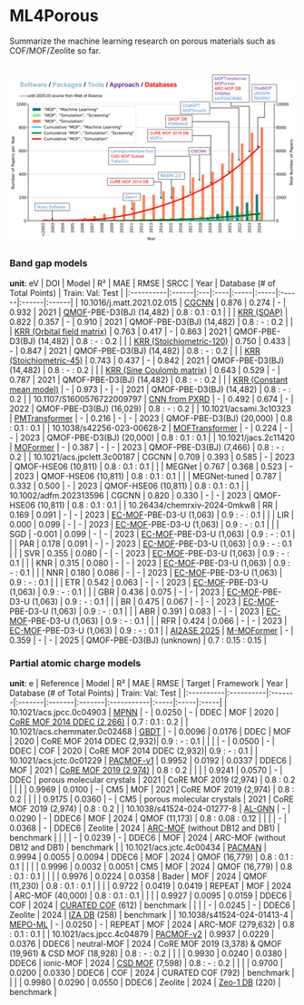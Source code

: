 # ML4Porous
Summarize the machine learning research on porous materials such as COF/MOF/Zeolite so far.<br><br>                                                                
![Reported database, software and tools](/figs/years.png "years")                   
                                                 
                                      
### Band gap models
**unit**: eV
| DOI | Model | R² | MAE | RMSE | SRCC | Year | Database (# of Total Points) | Train: Val: Test |
|:----------|:------|:---|:----|:-----|:-----|:------|:------|:------|
| 10.1016/j.matt.2021.02.015   | [CGCNN](https://github.com/Andrew-S-Rosen/QMOF/tree/main/machine_learning/cgcnn) | 0.876 | 0.274 | - | 0.932 | 2021 | [QMOF](https://github.com/Andrew-S-Rosen/QMOF)-PBE-D3(BJ) (14,482) | 0.8 : 0.1 : 0.1 |
| | [KRR (SOAP)](https://github.com/Andrew-S-Rosen/QMOF/tree/main/machine_learning/soap_kernel) | 0.822 | 0.357 | - | 0.910 | 2021 | QMOF-PBE-D3(BJ) (14,482) | 0.8 : - : 0.2 |
| | [KRR (Orbital field matrix)](https://github.com/Andrew-S-Rosen/QMOF/tree/main/machine_learning/orbital_field_matrix) | 0.763 | 0.417 | - | 0.863 | 2021 | QMOF-PBE-D3(BJ) (14,482) | 0.8 : - : 0.2 |
| | [KRR (Stoichiometric-120)](https://github.com/Andrew-S-Rosen/QMOF/tree/main/machine_learning/meredig_stoichiometric_120) | 0.750 | 0.433 | - | 0.847 | 2021 | QMOF-PBE-D3(BJ) (14,482) | 0.8 : - : 0.2 |
| | [KRR (Stoichiometric-45)](https://github.com/Andrew-S-Rosen/QMOF/tree/main/machine_learning/he_stoichiometric_45) | 0.743 | 0.437 | - | 0.842 | 2021 | QMOF-PBE-D3(BJ) (14,482) | 0.8 : - : 0.2 |
| | [KRR (Sine Coulomb matrix)](https://github.com/Andrew-S-Rosen/QMOF/tree/main/machine_learning/sine_matrix) | 0.643 | 0.529 | - | 0.787 | 2021 | QMOF-PBE-D3(BJ) (14,482) | 0.8 : - : 0.2 |
| | [KRR (Constant mean model)](https://github.com/Andrew-S-Rosen/QMOF/tree/main/machine_learning) | - | 0.973 | - | - | 2021 | QMOF-PBE-D3(BJ) (14,482) | 0.8 : - : 0.2 |
| 10.1107/S1600576722009797    | [CNN from PXRD](https://github.com/gomezperalta/band-gap_pxrd/) | - | 0.492 | 0.674 | - | 2022 | QMOF-PBE-D3(BJ) (16,029) | 0.8 : - : 0.2 |
| 10.1021/acsami.3c10323       | [PMTransformer](https://github.com/hspark1212/MOFTransformer)  | - | 0.216 | - | - | 2023 | QMOF-PBE-D3(BJ) (20,000) | 0.8 : 0.1 : 0.1 |
| 10.1038/s42256-023-00628-2   | [MOFTransformer](https://github.com/hspark1212/MOFTransformer) | - | 0.224 | - | - | 2023 | QMOF-PBE-D3(BJ) (20,000) | 0.8 : 0.1 : 0.1 |
| 10.1021/jacs.2c11420         | [MOFormer](https://github.com/zcao0420/MOFormer) | - | 0.387 | - | - | 2023 | QMOF-PBE-D3(BJ) (7,466) | 0.8 : - : 0.2 |
| 10.1021/acs.jpclett.3c00187  | CGCNN | 0.709 | 0.393 | 0.585 | - | 2023 | QMOF-HSE06 (10,811) | 0.8 : 0.1 : 0.1 |
| | MEGNet | 0.767 | 0.368 | 0.523 | - |  2023 | QMOF-HSE06 (10,811) | 0.8 : 0.1 : 0.1 |
| | MEGNet-tuned | 0.787 | 0.332 | 0.500 | - |  2023 | QMOF-HSE06 (10,811) | 0.8 : 0.1 : 0.1 |
| 10.1002/adfm.202313596       | CGCNN | 0.820 | 0.330 | - | - | 2023 | QMOF-HSE06 (10,811) | 0.8 : 0.1 : 0.1 |
| 10.26434/chemrxiv-2024-0mkw8 | RR | 0.169 | 0.091 | - | - | 2023 | [EC-MOF](https://ec-mof.njit.edu/)-PBE-D3-U (1,063) | 0.9 : - : 0.1 |
| | LIR | 0.000 | 0.099 | - | - | 2023 | [EC-MOF](https://ec-mof.njit.edu/)-PBE-D3-U (1,063) | 0.9 : - : 0.1 |
| | SGD | -0.001 | 0.099 | - | - | 2023 | [EC-MOF](https://ec-mof.njit.edu/)-PBE-D3-U (1,063) | 0.9 : - : 0.1 |
| | PAR | 0.178 | 0.091 | - | - | 2023 | [EC-MOF](https://ec-mof.njit.edu/)-PBE-D3-U (1,063) | 0.9 : - : 0.1 |
| | SVR | 0.355 | 0.080 | - | - | 2023 | [EC-MOF](https://ec-mof.njit.edu/)-PBE-D3-U (1,063) | 0.9 : - : 0.1 |
| | KNR | 0.315 | 0.080 | - | - | 2023 | [EC-MOF](https://ec-mof.njit.edu/)-PBE-D3-U (1,063) | 0.9 : - : 0.1 |
| | NNR | 0.180 | 0.086 | - | - | 2023 | [EC-MOF](https://ec-mof.njit.edu/)-PBE-D3-U (1,063) | 0.9 : - : 0.1 |
| | ETR | 0.542 | 0.063 | - | - | 2023 | [EC-MOF](https://ec-mof.njit.edu/)-PBE-D3-U (1,063) | 0.9 : - : 0.1 |
| | GBR | 0.436 | 0.075 | - | - | 2023 | [EC-MOF](https://ec-mof.njit.edu/)-PBE-D3-U (1,063) | 0.9 : - : 0.1 |
| | BR  | 0.475 | 0.067 | - | - | 2023 | [EC-MOF](https://ec-mof.njit.edu/)-PBE-D3-U (1,063) | 0.9 : - : 0.1 |
| | ABR | 0.391 | 0.083 | - | - | 2023 | [EC-MOF](https://ec-mof.njit.edu/)-PBE-D3-U (1,063) | 0.9 : - : 0.1 |
| | RFR | 0.424 | 0.066 | - | - | 2023 | [EC-MOF](https://ec-mof.njit.edu/)-PBE-D3-U (1,063) | 0.9 : - : 0.1 |
| [AI2ASE 2025](https://ai-2-ase.github.io/papers/27_1_AAAI_2025_AI4ASE_workshop_MOF.pdf) | [M-MOFormer](https://github.com/IkeYang/M-MOFormer) | - | 0.359 | - | - | 2025 | QMOF-PBE-D3(BJ) (unknown) | 0.7 : 0.15 : 0.15 |

### Partial atomic charge models
**unit**: e
| Reference | Model | R² | MAE | RMSE | Target | Framework | Year | Database (# of Total Points) | Train: Val: Test |
|:----------|:----------|:-------|:-------|:-------|:-------|:-----------|:-----|:-----|:-----|
| 10.1021/acs.jpcc.0c04903 | [MPNN](https://github.com/SimonEnsemble/mpn_charges) | - | 0.0250 | - | DDEC | MOF | 2020 | [CoRE MOF 2014 DDEC (2,266)](https://zenodo.org/records/3986573) | 0.7 : 0.1 : 0.2 |
| 10.1021/acs.chemmater.0c02468 | [GBDT](https://github.com/scidatasoft/mof/) | - | 0.0096 | 0.0176 | DDEC | MOF | 2020 | CoRE MOF 2014 DDEC (2,932)| 0.9 : - : 0.1 |
|  |  | - | 0.0500 | - | DDEC | COF | 2020 | CoRE MOF 2014 DDEC (2,932)| 0.9 : - : 0.1 |
| 10.1021/acs.jctc.0c01229 | [PACMOF-v1](https://github.com/arung-northwestern/pacmof) | 0.9952 | 0.0192 | 0.0337 | DDEC6 | MOF | 2021 |  [CoRE MOF 2019 (2,974)](https://zenodo.org/records/14184621) | 0.8 : 0.2 |
|  |  | 0.9241 | 0.0570 | - | DDEC | porous molecular crystals | 2021 |  CoRE MOF 2019 (2,974) | 0.8 : 0.2 |
|  |  | 0.9969 | 0.0100 | - | CM5 | MOF | 2021 |  CoRE MOF 2019 (2,974) | 0.8 : 0.2 |
|  |  | 0.9175 | 0.0360 | - | CM5 | porous molecular crystals | 2021 |  CoRE MOF 2019 (2,974) | 0.8 : 0.2 |
| 10.1038/s41524-024-01277-8 | [AL-GNN](https://github.com/tummfm/mof-al) | - | 0.0290 | - | DDEC6 | MOF | 2024 | QMOF (11,173) | 0.8 : 0.08 : 0.12 |
|  | | - | 0.0368 | - | DDEC6 | Zeolite | 2024 | [ARC-MOF](https://zenodo.org/records/13891643) (without DB12 and DB1) | benchmark |
|  | | - | 0.0239 | - | DDEC6 | MOF | 2024 | ARC-MOF (without DB12 and DB1) | benchmark |
| 10.1021/acs.jctc.4c00434 | [PACMAN](https://github.com/mtap-research/PACMAN-charge) | 0.9994 | 0.0055 | 0.0094 | DDEC6 | MOF | 2024 | QMOF (16,779) | 0.8 : 0.1 : 0.1 |
|  | | 0.9996 | 0.0032 | 0.0051 | CM5 | MOF | 2024 | QMOF (16,779) | 0.8 : 0.1 : 0.1 |
|  | | 0.9976 | 0.0224 | 0.0358 | Bader | MOF | 2024 | QMOF (11,230) | 0.8 : 0.1 : 0.1 |
|  | | 0.9722 | 0.0419 | 0.0419 | REPEAT | MOF | 2024 | ARC-MOF (40,000) | 0.8 : 0.1 : 0.1 |
|  | | 0.9927 | 0.0095 | 0.0159 | DDEC6 | COF | 2024 | [CURATED COF](https://github.com/danieleongari/CURATED-COFs) (612) | benchmark |
|  | | - | 0.0245 | - | DDEC6 | Zeolite | 2024 | [IZA DB](https://www.iza-structure.org/databases/) (258) | benchmark |
| 10.1038/s41524-024-01413-4 | [MEPO-ML](https://github.com/uowoolab/MEPO-ML) | - | 0.0250 | - | REPEAT | MOF | 2024 | ARC-MOF (279,632) | 0.8 : 0.1 : 0.1 |
| 10.1021/acs.jpcc.4c04879 | [PACMOF-v2](https://github.com/snurr-group/pacmof2) | 0.9937 | 0.0229 | 0.0376 | DDEC6 | neutral-MOF | 2024 | CoRE MOF 2019 (3,378) & QMOF (19,961) & CSD MOF (18,928) | 0.8 : - : 0.2 |
|  | | 0.9930 | 0.0240 | 0.0380 | DDEC6 | ionic-MOF | 2024 | [CSD MOF](https://www.ccdc.cam.ac.uk/free-products/csd-mof-collection/) (7,598) | 0.8 : - : 0.2 |
|  | | 0.9700 | 0.0200 | 0.0330 | DDEC6 | COF | 2024 | CURATED COF (792) | benchmark |
|  | | 0.9980 | 0.0290 | 0.0550 | DDEC6 | Zeolite | 2024 | [Zeo-1 DB](https://archive.materialscloud.org/record/2021.171) (220) | benchmark |
